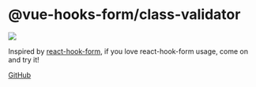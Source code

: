 # @vue-hooks-form/class-validator

<a href="https://www.npmjs.com/package/@vue-hooks-form/class-validator"><img src="https://img.shields.io/npm/v/@vue-hooks-form/class-validator?color=43B36B&label="></a>

Inspired by <a href="https://github.com/react-hook-form/react-hook-form">react-hook-form</a>, if you love react-hook-form usage, come on and try it!

[GitHub](https://github.com/elonehoo/vue-hooks-form)

